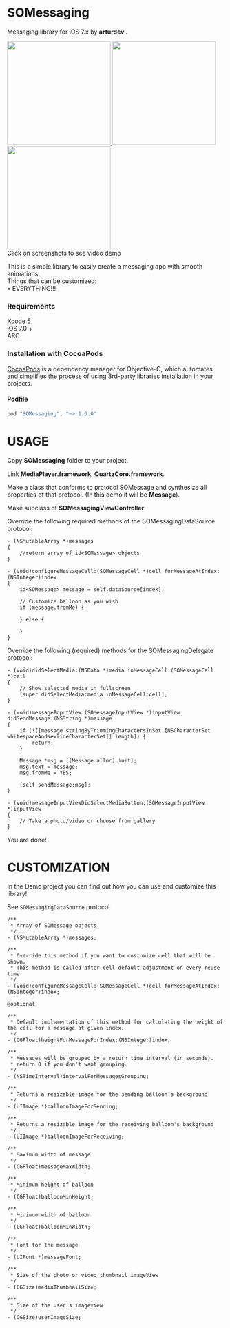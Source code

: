 SOMessaging
===========

Messaging library for iOS 7.x by <b> arturdev </b>.

<a href="https://www.youtube.com/watch?v=AIUhyK_a22U">
<img src="https://raw.githubusercontent.com/arturdev/SOMessaging/master/Screenshots/screen1.jpg" width=240>
<img src="https://raw.githubusercontent.com/arturdev/SOMessaging/master/Screenshots/screen2.jpg" width=240>
<img src="https://raw.githubusercontent.com/arturdev/SOMessaging/master/Screenshots/screen3.jpg" width=240>
</a>
<br>Click on screenshots to see video demo
<br>

This is a simple library to easily create a messaging app with smooth animations.<br>
Things that can be customized:<br>
• EVERYTHING!!!

### Requirements
Xcode 5 <br>
iOS 7.0 + <br>
ARC 

### Installation with CocoaPods

[CocoaPods](http://cocoapods.org) is a dependency manager for Objective-C, which automates and simplifies the process of using 3rd-party libraries installation in your projects.

#### Podfile

```ruby
pod "SOMessaging", "~> 1.0.0"
```

USAGE
=====

Copy <b>SOMessaging</b> folder to your project.

Link <b>MediaPlayer.framework</b>, <b>QuartzCore.framework</b>.

Make a class that conforms to protocol SOMessage and synthesize all properties of that protocol. (In this demo it will be <b>Message</b>).

Make subclass of <b>SOMessagingViewController</b>

Override the following required methods of the SOMessagingDataSource protocol:
```ObjC
- (NSMutableArray *)messages
{
    //return array of id<SOMessage> objects
}

- (void)configureMessageCell:(SOMessageCell *)cell forMessageAtIndex:(NSInteger)index
{
    id<SOMessage> message = self.dataSource[index];
    
    // Customize balloon as you wish
    if (message.fromMe) {

    } else {

    }
}
```

Override the following (required) methods for the SOMessagingDelegate protocol:
```ObjC
- (void)didSelectMedia:(NSData *)media inMessageCell:(SOMessageCell *)cell
{
    // Show selected media in fullscreen
    [super didSelectMedia:media inMessageCell:cell];
}

- (void)messageInputView:(SOMessageInputView *)inputView didSendMessage:(NSString *)message
{
    if (![[message stringByTrimmingCharactersInSet:[NSCharacterSet whitespaceAndNewlineCharacterSet]] length]) {
        return;
    }

    Message *msg = [[Message alloc] init];
    msg.text = message;
    msg.fromMe = YES;

    [self sendMessage:msg];
}

- (void)messageInputViewDidSelectMediaButton:(SOMessageInputView *)inputView
{
    // Take a photo/video or choose from gallery
}
```

You are done! 

CUSTOMIZATION
=============

In the Demo project you can find out how you can use and customize this library!

See ```SOMessagingDataSource``` protocol

```ObjC
/**
 * Array of SOMessage objects.
 */
- (NSMutableArray *)messages;

/**
 * Override this method if you want to customize cell that will be shown.
 * This method is called after cell default adjustment on every reuse time
 */
- (void)configureMessageCell:(SOMessageCell *)cell forMessageAtIndex:(NSInteger)index;

@optional

/**
 * Default implementation of this method for calculating the height of the cell for a message at given index.
 */
- (CGFloat)heightForMessageForIndex:(NSInteger)index;

/**
 * Messages will be grouped by a return time interval (in seconds).
 * return 0 if you don't want grouping.
 */
- (NSTimeInterval)intervalForMessagesGrouping;

/**
 * Returns a resizable image for the sending balloon's background
 */
- (UIImage *)balloonImageForSending;

/**
 * Returns a resizable image for the receiving balloon's background
 */
- (UIImage *)balloonImageForReceiving;

/**
 * Maximum width of message
 */
- (CGFloat)messageMaxWidth;

/**
 * Minimum height of balloon
 */
- (CGFloat)balloonMinHeight;

/**
 * Minimum width of balloon
 */
- (CGFloat)balloonMinWidth;

/**
 * Font for the message
 */
- (UIFont *)messageFont;

/**
 * Size of the photo or video thumbnail imageView
 */
- (CGSize)mediaThumbnailSize;

/**
 * Size of the user's imageview
 */
- (CGSize)userImageSize;
```
